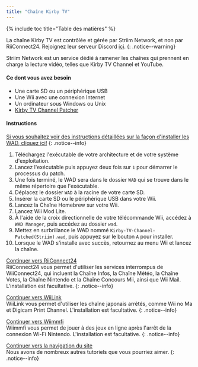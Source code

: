 ```yaml
---
title: "Chaîne Kirby TV"
---
```


{% include toc title="Table des matières" %}

La chaîne Kirby TV est contrôlée et gérée par Striim Network, et non par RiiConnect24. Rejoignez leur serveur Discord [ici](https://discord.gg/seCnzxnE75).
{: .notice--warning}

Striim Network est un service dédié à ramener les chaînes qui prennent en charge la lecture vidéo, telles que Kirby TV Channel et YouTube.

#### Ce dont vous avez besoin

* Une carte SD ou un périphérique USB
* Une Wii avec une connexion Internet
* Un ordinateur sous Windows ou Unix
* [Kirby TV Channel Patcher](https://github.com/StriimNetwork/Kirby-TV-Channel-Patcher/releases)

#### Instructions

[Si vous souhaitez voir des instructions détaillées sur la façon d'installer les WAD, cliquez ici!](wiimodlite)
{: .notice--info}

1. Téléchargez l'exécutable de votre architecture et de votre système d'exploitation.
2. Lancez l'exécutable puis appuyez deux fois sur `1` pour démarrer le processus du patch.
3. Une fois terminé, le WAD sera dans le dossier `WAD` qui se trouve dans le même répertoire que l'exécutable.
4. Déplacez le dossier `WAD` à la racine de votre carte SD.
5. Insérer la carte SD ou le périphérique USB dans votre Wii.
6. Lancez la Chaîne Homebrew sur votre Wii.
7. Lancez Wii Mod Lite.
8. À l'aide de la croix directionnelle de votre télécommande Wii, accédez à `WAD Manager`, puis accédez au dossier `wad`.
9. Mettez en surbrillance le WAD nommé `Kirby-TV-Channel-Patched(Striim).wad`, puis appuyez sur le bouton `A` pour installer.
10. Lorsque le WAD s'installe avec succès, retournez au menu Wii et lancez la chaîne.



[ Continuer vers RiiConnect24 ](riiconnect24) <br> RiiConnect24 vous permet d'utiliser les services interrompus de WiiConnect24, qui incluent la Chaîne Infos, la Chaîne Météo, la Chaîne Votes, la Chaîne Nintendo et la Chaîne Concours Mii, ainsi que Wii Mail. L'installation est facultative.
{: .notice--info}

[Continuer vers WiiLink](wiilink)<br> WiiLink vous permet d'utiliser les chaîne japonais arrêtés, comme Wii no Ma et Digicam Print Channel. L'installation est facultative.
{: .notice--info}

[Continuer vers Wiimmfi](wiimmfi)<br> Wiimmfi vous permet de jouer à des jeux en ligne après l'arrêt de la connexion Wi-Fi Nintendo. L'installation est facultative.
{: .notice--info}

[Continuer vers la navigation du site](site-navigation)<br> Nous avons de nombreux autres tutoriels que vous pourriez aimer.
{: .notice--info}

